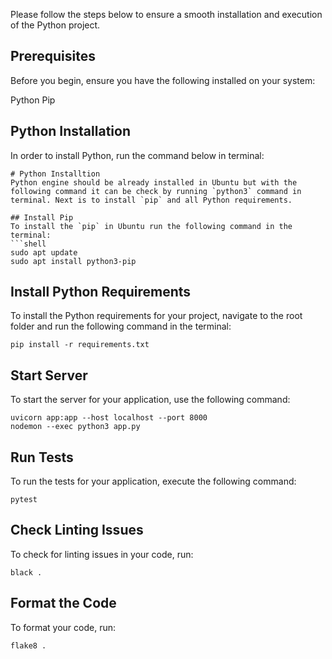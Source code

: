 Please follow the steps below to ensure a smooth installation and execution of the Python project.

## Prerequisites

Before you begin, ensure you have the following installed on your system:

Python
Pip

## Python Installation

In order to install Python, run the command below in terminal:

````
# Python Installtion
Python engine should be already installed in Ubuntu but with the following command it can be check by running `python3` command in terminal. Next is to install `pip` and all Python requirements.

## Install Pip
To install the `pip` in Ubuntu run the following command in the terminal:
```shell
sudo apt update
sudo apt install python3-pip
````

## Install Python Requirements

To install the Python requirements for your project, navigate to the root folder and run the following command in the terminal:

```shell
pip install -r requirements.txt
```

## Start Server

To start the server for your application, use the following command:

```shell
uvicorn app:app --host localhost --port 8000
nodemon --exec python3 app.py
```

## Run Tests

To run the tests for your application, execute the following command:

```shell
pytest
```

## Check Linting Issues

To check for linting issues in your code, run:

```shell
black .
```

## Format the Code

To format your code, run:

```shell
flake8 .
```
